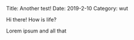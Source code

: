 Title: Another test!
Date: 2019-2-10
Category: wut

Hi there! How is life?

Lorem ipsum and all that
